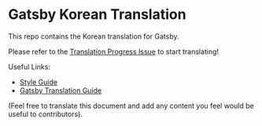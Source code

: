 
# Gatsby Korean Translation

This repo contains the Korean translation for Gatsby.

Please refer to the [Translation Progress Issue](https://github.com/gatsbyjs/gatsby-ko/issues/1) to start translating!

Useful Links:

* [Style Guide](/style-guide.md)
* [Gatsby Translation Guide](https://www.gatsbyjs.org/contributing/gatsby-docs-translation-guide/)

(Feel free to translate this document and add any content you feel would be useful to contributors).
  